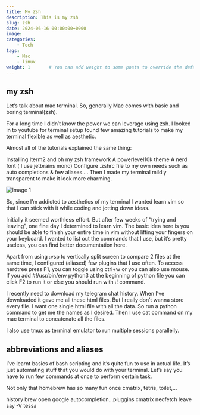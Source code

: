 ```yaml
---
title: My Zsh
description: This is my zsh
slug: zsh
date: 2024-06-16 00:00:00+0000
image: 
categories:
    - Tech
tags:
    - Mac
    - linux
weight: 1       # You can add weight to some posts to override the default sorting (date descending)
---
```

## my zsh

Let’s talk about mac terminal. So, generally Mac comes with basic and boring
terminal(zsh).

For a long time I didn’t know the power we can leverage using zsh. I looked in
to youtube for terminal setup found few amazing tutorials to make my terminal
flexible as well as aesthetic.

Almost all of the tutorials explained the same thing:

Installing Iterm2 and oh my zsh framework A powerlevel10k theme A nerd font ( I
use jetbrains mono) Configure .zshrc file to my own needs such as auto
completions & few aliases…. Then I made my terminal mildly transparent to make
it look more charming.

![Image 1](zsh.png) 


So, since I’m addicted to aesthetics of my terminal I wanted learn vim so that I
can stick with it while coding and jotting down ideas.

Initially it seemed worthless effort. But after few weeks of “trying and
leaving”, one fine day I determined to learn vim. The basic idea here is you
should be able to finish your entire time in vim without lifting your fingers on
your keyboard. I wanted to list out the commands that I use, but it’s pretty
useless, you can find better documentation here.

Apart from using :vsp to vertically split screen to compare 2 files at the same
time, I configured (aliased) few plugins that I use often. To access nerdtree
press F1, you can toggle using ctrl+w or you can also use mouse. If you add
#!/usr/bin/env python3 at the beginning of python file you can click F2 to run
it or else you should run with :! command.

I recently need to download my telegram chat history. When I’ve downloaded it
gave me all these html files. But I really don’t wanna store every file. I want
one single html file with all the data. So run a python command to get me the
names as I desired. Then I use cat command on my mac terminal to concatenate all
the files.

I also use tmux as terminal emulator to run multiple sessions parallelly. 

## abbreviations and aliases

I’ve learnt basics of bash scripting and it’s quite fun to use in actual life. It’s just automating stuff that you would do with your terminal. Let’s say you have to run few commands at once to perform certain task.


Not only that homebrew has so many
fun once cmatrix, tetris, toilet,…

history
brew
open
google
autocompletion…pluggins
cmatrix
neofetch
leave
say -V tessa

